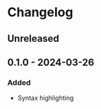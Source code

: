 <!-- Keep a Changelog guide -> https://keepachangelog.com -->

# Changelog

## Unreleased

## 0.1.0 - 2024-03-26

### Added

- Syntax highlighting
